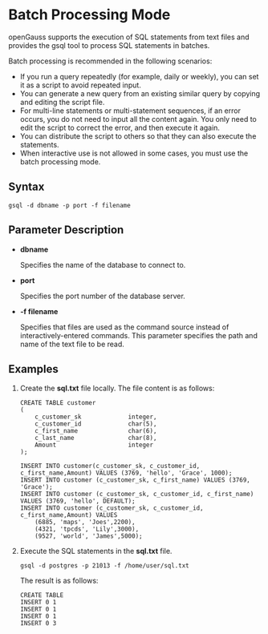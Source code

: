 # Batch Processing Mode<a name="EN-US_TOPIC_0000001179940232"></a>

openGauss supports the execution of SQL statements from text files and provides the gsql tool to process SQL statements in batches.

Batch processing is recommended in the following scenarios:

-   If you run a query repeatedly \(for example, daily or weekly\), you can set it as a script to avoid repeated input.
-   You can generate a new query from an existing similar query by copying and editing the script file.
-   For multi-line statements or multi-statement sequences, if an error occurs, you do not need to input all the content again. You only need to edit the script to correct the error, and then execute it again.
-   You can distribute the script to others so that they can also execute the statements.
-   When interactive use is not allowed in some cases, you must use the batch processing mode.

## Syntax<a name="section3644161111459"></a>

```
gsql -d dbname -p port -f filename
```

## Parameter Description<a name="section3770135115014"></a>

-   **dbname**

    Specifies the name of the database to connect to.

-   **port**

    Specifies the port number of the database server.

-   **-f filename**

    Specifies that files are used as the command source instead of interactively-entered commands. This parameter specifies the path and name of the text file to be read.


## Examples<a name="section231191615452"></a>

1.  Create the  **sql.txt**  file locally. The file content is as follows:

    ```
    CREATE TABLE customer
    (
        c_customer_sk             integer,
        c_customer_id             char(5),
        c_first_name              char(6),
        c_last_name               char(8),
        Amount                    integer
    );
    
    INSERT INTO customer(c_customer_sk, c_customer_id, c_first_name,Amount) VALUES (3769, 'hello', 'Grace', 1000);
    INSERT INTO customer (c_customer_sk, c_first_name) VALUES (3769, 'Grace');
    INSERT INTO customer (c_customer_sk, c_customer_id, c_first_name) VALUES (3769, 'hello', DEFAULT);
    INSERT INTO customer (c_customer_sk, c_customer_id, c_first_name,Amount) VALUES 
        (6885, 'maps', 'Joes',2200),
        (4321, 'tpcds', 'Lily',3000),
        (9527, 'world', 'James',5000);
    ```

2.  Execute the SQL statements in the  **sql.txt**  file.

    ```
    gsql -d postgres -p 21013 -f /home/user/sql.txt
    ```

    The result is as follows:

    ```
    CREATE TABLE
    INSERT 0 1
    INSERT 0 1
    INSERT 0 1
    INSERT 0 3
    ```


